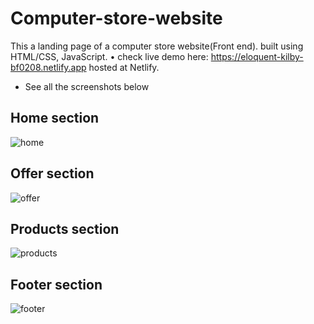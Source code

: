 # Computer-store-website

This a landing page of a computer store website(Front end). built using HTML/CSS, JavaScript.
• check live demo here: https://eloquent-kilby-bf0208.netlify.app
 hosted at Netlify.
 
 * See all the screenshots below
 
 Home section
 ------------
 ![home](https://user-images.githubusercontent.com/66163130/125702729-d14006ea-afbc-4b41-8b71-49e4d1cbf232.png)
 
 Offer section
 -------------
 ![offer](https://user-images.githubusercontent.com/66163130/125702759-497405fb-dba2-4be6-b5ad-92b7882b6b42.png)
 
 Products section
 ----------------
 ![products](https://user-images.githubusercontent.com/66163130/125702770-9e33171d-638c-4373-b1ba-eb717e9b4c05.png)
 
 Footer section
 --------------
 ![footer](https://user-images.githubusercontent.com/66163130/125702792-40576c7c-6184-4302-a6d4-0503820ae88f.png)
